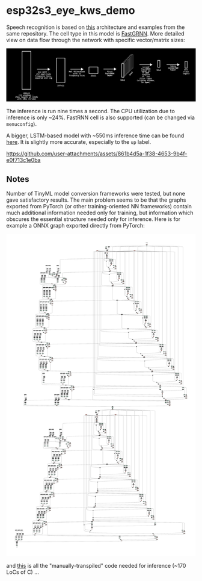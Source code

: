 # esp32s3_eye_kws_demo

Speech recognition is based on [this](https://github.com/microsoft/EdgeML/blob/master/docs/publications/Sha-RNN.pdf)
architecture and examples from the same repository. The cell type in this model is [FastGRNN](https://github.com/microsoft/EdgeML/blob/master/docs/publications/FastGRNN.pdf).
More detailed view on data flow through the network with specific vector/matrix sizes:

![sharnn](images/sharnn.png)

The inference is run nine times a second. The CPU utilization due to inference is only ~24%.
FastRNN cell is also supported (can be changed via `menuconfig`).

A bigger, LSTM-based model with ~550ms inference time can be found [here](https://github.com/mryndzionek/esp32s3_eye_kws_demo/tree/lstm_model).
It is slightly more accurate, especially to the `up` label.

https://github.com/user-attachments/assets/861b4d5a-1f38-4653-9b4f-e0f713c1e0ba


## Notes

Number of TinyML model conversion frameworks were tested,
but none gave satisfactory results. The main problem seems
to be that the graphs exported from PyTorch (or other
training-oriented NN frameworks) contain much additional
information needed only for training, but information
which obscures the essential structure needed only for inference.
Here is for example a ONNX graph exported directly from PyTorch:

![graph](images/pytorch_graph.png)

and [this](https://github.com/mryndzionek/esp32s3_eye_kws_demo/blob/main/main/fast_grnn.c) is
all the "manually-transpiled" code needed for inference (~170 LoCs of C) ...

